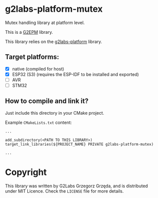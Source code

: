 # g2labs-platform-mutex

Mutex handling library at platform level.

This is a [G2EPM](https://github.com/grzegorz-grzeda/g2epm) library.

This library relies on the [g2labs-platform](https://github.com/grzegorz-grzeda/g2labs-platform) library.

## Target platforms:
- [x] native (compiled for host)
- [x] ESP32 (S3) (requires the ESP-IDF to be installed and exported)
- [ ] AVR
- [ ] STM32 

## How to compile and link it?

Just include this directory in your CMake project.

Example `CMakeLists.txt` content:
```
...

add_subdirectory(<PATH TO THIS LIBRARY>)
target_link_libraries(${PROJECT_NAME} PRIVATE g2labs-platform-mutex)

...
```

# Copyright
This library was written by G2Labs Grzegorz Grzęda, and is distributed under MIT Licence. Check the `LICENSE` file for more details.